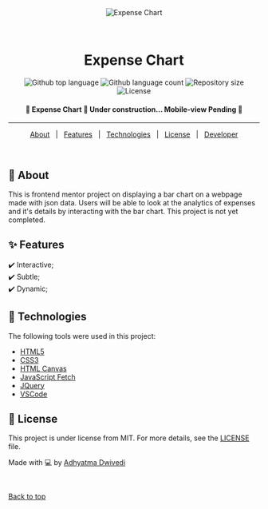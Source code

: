 <div align="center" id="top"> 
  <img src="./.github/app.gif" alt="Expense Chart" />

  &#xa0;
</div>

<h1 align="center">Expense Chart</h1>

<p align="center">
  <img alt="Github top language" src="https://img.shields.io/github/languages/top/r00kieAd/expense-chart?color=56BEB8">

  <img alt="Github language count" src="https://img.shields.io/github/languages/count/r00kieAd/expense-chart?color=56BEB8">

  <img alt="Repository size" src="https://img.shields.io/github/repo-size/r00kieAd/expense-chart?color=56BEB8">

  <img alt="License" src="https://img.shields.io/github/license/r00kieAd/expense-chart?color=56BEB8">
</p>

<h4 align="center"> 
	🚧  Expense Chart 🚀 Under construction...  Mobile-view Pending 🚧
</h4> 

<hr>

<p align="center">
  <a href="#dart-about">About</a> &#xa0; | &#xa0; 
  <a href="#sparkles-features">Features</a> &#xa0; | &#xa0;
  <a href="#rocket-technologies">Technologies</a> &#xa0; | &#xa0;
  <a href="#memo-license">License</a> &#xa0; | &#xa0;
  <a href="https://github.com/r00kieAd" target="_blank">Developer</a>
</p>

<br>

## :dart: About ##

This is frontend mentor project on displaying a bar chart on a webpage made with json data. Users will be able to look at the analytics of expenses and it's details by interacting with the bar chart. This project is not yet completed.

## :sparkles: Features ##

:heavy_check_mark: Interactive;\
:heavy_check_mark: Subtle;\
:heavy_check_mark: Dynamic;

## :rocket: Technologies ##

The following tools were used in this project:

- [HTML5](https://www.w3schools.com/html/default.asp)
- [CSS3](https://www.w3schools.com/css/default.asp)
- [HTML Canvas](https://www.w3schools.com/tags/ref_canvas.asp)
- [JavaScript Fetch](https://www.w3schools.com/js/default.asp)
- [JQuery](https://www.w3schools.com/jquery/default.asp)
- [VSCode](https://code.visualstudio.com/)

## :memo: License ##

This project is under license from MIT. For more details, see the [LICENSE](LICENSE) file.


Made with :computer: by <a href="https://github.com/r00kieAd" target="_blank">Adhyatma Dwivedi</a>

&#xa0;

<a href="#top">Back to top</a>
